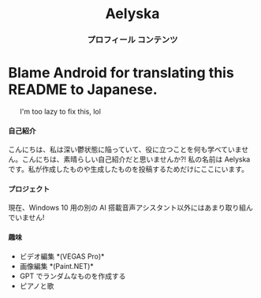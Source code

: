 <h1 align="center"><strong>Aelyska</strong></h1>
<h3 align="center" class="header">プロフィール コンテンツ</h3>

<h1>Blame Android for translating this README to Japanese.</h1>
<ol>I'm too lazy to fix this, lol</ol>

<h4>自己紹介</h4>
<p>こんにちは、私は深い鬱状態に陥っていて、役に立つことを何も学べていません。こんにちは、素晴らしい自己紹介だと思いませんか?! 私の名前は Aelyska です。私が作成したものや生成したものを投稿するためだけにここにいます。</p>

<h4>プロジェクト</h4>
<p>現在、Windows 10 用の別の AI 搭載音声アシスタント以外にはあまり取り組んでいません!</p>

<h4>趣味</h4>
<ul>
  <li>ビデオ編集 *(VEGAS Pro)*</li>
  <li>画像編集 *(Paint.NET)*</li>
  <li>GPT でランダムなものを作成する</li>
  <li>ピアノと歌</li>
</ul>
